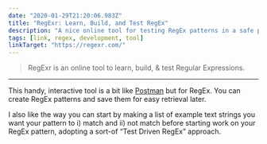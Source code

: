 ```yaml
---
date: "2020-01-29T21:20:06.983Z"
title: "RegExr: Learn, Build, and Test RegEx"
description: "A nice online tool for testing RegEx patterns in a safe place before using in production."
tags: [link, regex, development, tool]
linkTarget: "https://regexr.com/"
---
```

> RegExr is an online tool to learn, build, & test Regular Expressions.
---

This handy, interactive tool is a bit like [Postman](https://www.getpostman.com/) but for RegEx. You can create RegEx patterns and save them for easy retrieval later. 

I also like the way you can start by making a list of example text strings you want your pattern to i) match and ii) not match before starting work on your RegEx pattern, adopting a sort-of “Test Driven RegEx” approach.
